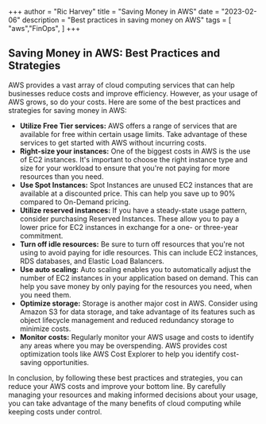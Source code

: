+++
author = "Ric Harvey"
title = "Saving Money in AWS"
date = "2023-02-06"
description = "Best practices in saving money on AWS"
tags = [
    "aws","FinOps",
]
+++

## Saving Money in AWS: Best Practices and Strategies

AWS provides a vast array of cloud computing services that can help businesses reduce costs and improve efficiency. However, as your usage of AWS grows, so do your costs. Here are some of the best practices and strategies for saving money in AWS:

- __Utilize Free Tier services:__ AWS offers a range of services that are available for free within certain usage limits. Take advantage of these services to get started with AWS without incurring costs.
- __Right-size your instances:__ One of the biggest costs in AWS is the use of EC2 instances. It's important to choose the right instance type and size for your workload to ensure that you're not paying for more resources than you need.
- __Use Spot Instances:__ Spot Instances are unused EC2 instances that are available at a discounted price. This can help you save up to 90% compared to On-Demand pricing.
- __Utilize reserved instances:__ If you have a steady-state usage pattern, consider purchasing Reserved Instances. These allow you to pay a lower price for EC2 instances in exchange for a one- or three-year commitment.
- __Turn off idle resources:__ Be sure to turn off resources that you're not using to avoid paying for idle resources. This can include EC2 instances, RDS databases, and Elastic Load Balancers.
- __Use auto scaling:__ Auto scaling enables you to automatically adjust the number of EC2 instances in your application based on demand. This can help you save money by only paying for the resources you need, when you need them.
- __Optimize storage:__ Storage is another major cost in AWS. Consider using Amazon S3 for data storage, and take advantage of its features such as object lifecycle management and reduced redundancy storage to minimize costs.
- __Monitor costs:__ Regularly monitor your AWS usage and costs to identify any areas where you may be overspending. AWS provides cost optimization tools like AWS Cost Explorer to help you identify cost-saving opportunities.

In conclusion, by following these best practices and strategies, you can reduce your AWS costs and improve your bottom line. By carefully managing your resources and making informed decisions about your usage, you can take advantage of the many benefits of cloud computing while keeping costs under control.
